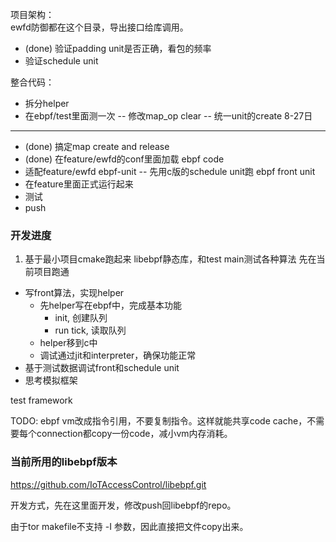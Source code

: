 项目架构：  
ewfd防御都在这个目录，导出接口给库调用。  
- (done) 验证padding unit是否正确，看包的频率  
- 验证schedule unit  

整合代码：
- 拆分helper
- 在ebpf/test里面测一次
    -- 修改map_op clear
    -- 统一unit的create
8-27日
---
- (done) 搞定map create and release
- (done) 在feature/ewfd的conf里面加载 ebpf code
- 适配feature/ewfd ebpf-unit
    -- 先用c版的schedule unit跑 ebpf front unit
- 在feature里面正式运行起来
- 测试
- push

### 开发进度

1. 基于最小项目cmake跑起来
libebpf静态库，和test main测试各种算法
先在当前项目跑通
- 写front算法，实现helper
    - 先helper写在ebpf中，完成基本功能
        - init, 创建队列
        - run tick, 读取队列
    - helper移到c中
    - 调试通过jit和interpreter，确保功能正常
- 基于测试数据调试front和schedule unit
- 思考模拟框架

test framework

TODO:
ebpf vm改成指令引用，不要复制指令。这样就能共享code cache，不需要每个connection都copy一份code，减小vm内存消耗。


### 当前所用的libebpf版本
https://github.com/IoTAccessControl/libebpf.git

开发方式，先在这里面开发，修改push回libebpf的repo。

由于tor makefile不支持 -I 参数，因此直接把文件copy出来。
